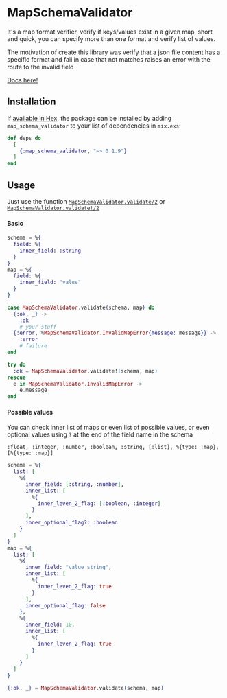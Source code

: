 # MapSchemaValidator

It's a map format verifier, verify if keys/values exist in a given map, short and quick, you can specify more than one 
format and verify list of values.

The motivation of create this library was verify that a json file content has a specific format and fail in case that 
not matches raises an error with the route to the invalid field

[Docs here!](https://hexdocs.pm/map_schema_validator)

## Installation

If [available in Hex](https://hex.pm/packages/map_schema_validator/0.1.3), the package can be installed
by adding `map_schema_validator` to your list of dependencies in `mix.exs`:

```elixir
def deps do
  [
    {:map_schema_validator, "~> 0.1.9"}
  ]
end
```

## Usage

Just use the function [`MapSchemaValidator.validate/2`](https://hexdocs.pm/map_schema_validator/0.1.3/MapSchemaValidator.html#validate/2) 
or [`MapSchemaValidator.validate!/2`](https://hexdocs.pm/map_schema_validator/0.1.3/MapSchemaValidator.html#validate!/2)

#### Basic

```elixir
schema = %{
  field: %{
    inner_field: :string
  }
}
map = %{
  field: %{
    inner_field: "value"
  }
}

case MapSchemaValidator.validate(schema, map) do
  {:ok, _} ->
    :ok
    # your stuff
  {:error, %MapSchemaValidator.InvalidMapError{message: message}} ->
    :error
    # failure
end

try do
  :ok = MapSchemaValidator.validate!(schema, map)
rescue
  e in MapSchemaValidator.InvalidMapError -> 
    e.message
end
```

#### Possible values

You can check inner list of maps or even list of possible values, or even optional values using `?` at the end of the
field name in the schema

```
:float, :integer, :number, :boolean, :string, [:list], %{type: :map}, [%{type: :map}]
```

```elixir
schema = %{
  list: [
    %{
      inner_field: [:string, :number],
      inner_list: [
        %{
          inner_leven_2_flag: [:boolean, :integer]
        }
      ],
      inner_optional_flag?: :boolean
    }
  ]
}
map = %{
  list: [
    %{
      inner_field: "value string",
      inner_list: [
        %{
          inner_leven_2_flag: true
        }
      ],
      inner_optional_flag: false
    },
    %{
      inner_field: 10,
      inner_list: [
        %{
          inner_leven_2_flag: true
        }
      ]
    }
  ]
}

{:ok, _} = MapSchemaValidator.validate(schema, map)
```
